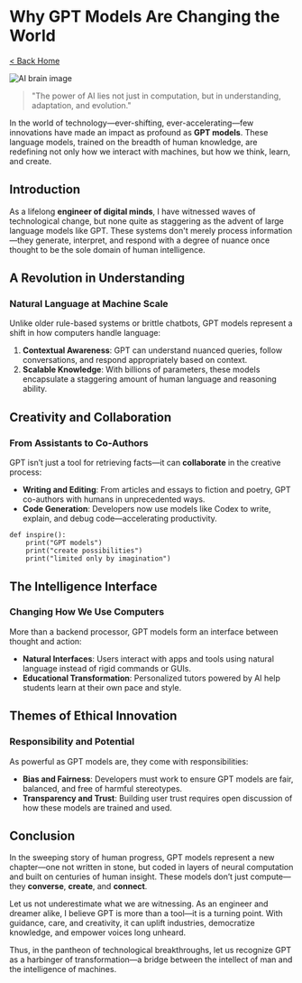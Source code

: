 # Why GPT Models Are Changing the World

[< Back Home](/)

![AI brain image](/images/gptbrain.png)

> "The power of AI lies not just in computation, but in understanding, adaptation, and evolution."

In the world of technology—ever-shifting, ever-accelerating—few innovations have made an impact as profound as **GPT models**. These language models, trained on the breadth of human knowledge, are redefining not only how we interact with machines, but how we think, learn, and create.

## Introduction

As a lifelong **engineer of digital minds**, I have witnessed waves of technological change, but none quite as staggering as the advent of large language models like GPT. These systems don't merely process information—they generate, interpret, and respond with a degree of nuance once thought to be the sole domain of human intelligence.

## A Revolution in Understanding

### Natural Language at Machine Scale

Unlike older rule-based systems or brittle chatbots, GPT models represent a shift in how computers handle language:

1. **Contextual Awareness**: GPT can understand nuanced queries, follow conversations, and respond appropriately based on context.
2. **Scalable Knowledge**: With billions of parameters, these models encapsulate a staggering amount of human language and reasoning ability.

## Creativity and Collaboration

### From Assistants to Co-Authors

GPT isn’t just a tool for retrieving facts—it can **collaborate** in the creative process:

- **Writing and Editing**: From articles and essays to fiction and poetry, GPT co-authors with humans in unprecedented ways.
- **Code Generation**: Developers now use models like Codex to write, explain, and debug code—accelerating productivity.

```
def inspire():
    print("GPT models")
    print("create possibilities")
    print("limited only by imagination")
```

## The Intelligence Interface

### Changing How We Use Computers

More than a backend processor, GPT models form an interface between thought and action:

- **Natural Interfaces**: Users interact with apps and tools using natural language instead of rigid commands or GUIs.
- **Educational Transformation**: Personalized tutors powered by AI help students learn at their own pace and style.

## Themes of **Ethical Innovation**

### Responsibility and Potential

As powerful as GPT models are, they come with responsibilities:

- **Bias and Fairness**: Developers must work to ensure GPT models are fair, balanced, and free of harmful stereotypes.
- **Transparency and Trust**: Building user trust requires open discussion of how these models are trained and used.

## Conclusion

In the sweeping story of human progress, GPT models represent a new chapter—one not written in stone, but coded in layers of neural computation and built on centuries of human insight. These models don’t just compute—they **converse**, **create**, and **connect**.

Let us not underestimate what we are witnessing. As an engineer and dreamer alike, I believe GPT is more than a tool—it is a turning point. With guidance, care, and creativity, it can uplift industries, democratize knowledge, and empower voices long unheard.

Thus, in the pantheon of technological breakthroughs, let us recognize GPT as a harbinger of transformation—a bridge between the intellect of man and the intelligence of machines.
